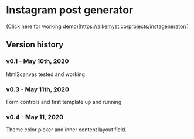 # Instagram post generator

(Click here for working demo)[https://alkemyst.co/projects/instagenerator/]

## Version history

### v0.1 - May 10th, 2020

html2canvas tested and working

### v0.3 - May 11th, 2020

Form controls and first template up and running

### v0.4 - May 11, 2020

Theme color picker and inner content layout field.
